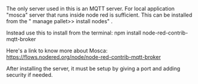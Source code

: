 The only server used in this is an MQTT server. For local application "mosca" server that runs inside node red is sufficient.
This can be installed from the " manage pallet>> install nodes" .

Instead use this to install from the terminal: npm install node-red-contrib-mqtt-broker

Here's a link to know more about Mosca:  https://flows.nodered.org/node/node-red-contrib-mqtt-broker 

After installing the server, it must be setup by giving a port and adding security if needed.
